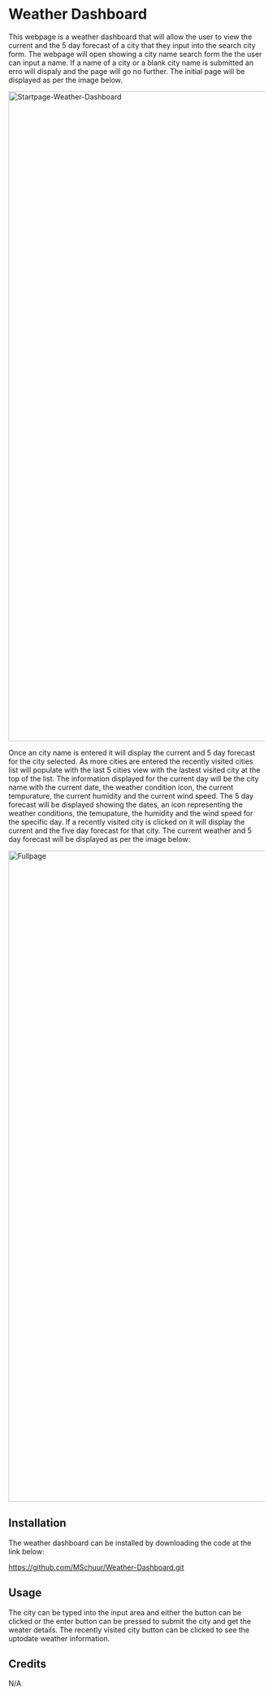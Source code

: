 # Weather Dashboard

This webpage is a weather dashboard that will allow the user to view the current and the 5 day forecast of a city that they input into the search city form. The webpage will open showing a city name search form the the user can input a name. If a name of a city or a blank city name is submitted an erro will dispaly and the page will go no further. The initial page will be displayed as per the image below.

<img width="1277" alt="Startpage-Weather-Dashboard" src="https://user-images.githubusercontent.com/120262482/221385756-5e47b034-91ca-4a5d-8250-936137e94585.png">

Once an city name is entered it will display the current and 5 day forecast for the city selected. As more cities are entered the recently visited cities list will populate with the last 5 cities view with the lastest visited city at the top of the list. The information displayed for the current day will be the city name with the current date, the weather condition icon, the current tempurature, the current humidity and the current wind speed. The 5 day forecast will be displayed showing the dates, an icon representing the weather conditions, the temupature, the humidity and the wind speed for the specific day. If a recently visited city is clicked on it will display the current and the five day forecast for that city. The current weather and 5 day forecast will be displayed as per the image below:

<img width="1280" alt="Fullpage" src="https://user-images.githubusercontent.com/120262482/221386297-fd646d73-7da5-457b-963a-a8943ce47389.png">

## Installation

The weather dashboard can be installed by downloading the code at the link below:

https://github.com/MSchuur/Weather-Dashboard.git

## Usage

The city can be typed into the input area and either the button can be clicked or the enter button can be pressed to submit the city and get the weater details. The recently visited city button can be clicked to see the uptodate  weather information.

## Credits

N/A
